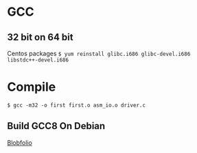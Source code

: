 # GCC

## 32 bit on 64 bit

Centos packages
`$ yum reinstall glibc.i686 glibc-devel.i686 libstdc++-devel.i686`

# Compile

`$ gcc -m32 -o first first.o asm_io.o driver.c`

## Build GCC8 On Debian

[Blobfolio](https://blobfolio.com/2018/12/using-docker-as-a-build-environment/)
